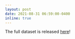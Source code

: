 ```yaml
---
layout: post
date: 2021-08-31 06:59:00-0400
inline: true
---
```


The full dataset is released [here](/home#Download)!

